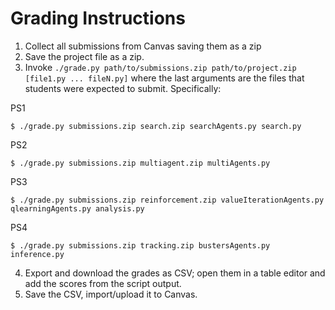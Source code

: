 # Grading Instructions

1. Collect all submissions from Canvas saving them as a zip
2. Save the project file as a zip.
3. Invoke `./grade.py path/to/submissions.zip path/to/project.zip [file1.py ... fileN.py]` where the last arguments are the files that students were expected to submit. Specifically:

PS1
```
$ ./grade.py submissions.zip search.zip searchAgents.py search.py
```
PS2
```
$ ./grade.py submissions.zip multiagent.zip multiAgents.py
```
PS3
```
$ ./grade.py submissions.zip reinforcement.zip valueIterationAgents.py qlearningAgents.py analysis.py
```
PS4
```
$ ./grade.py submissions.zip tracking.zip bustersAgents.py inference.py
```
4. Export and download the grades as CSV; open them in a table editor and add the scores from the script output.
5. Save the CSV, import/upload it to Canvas.